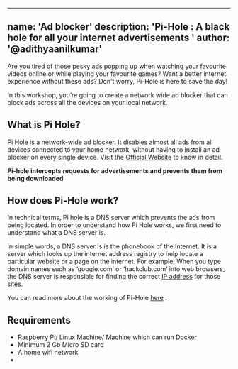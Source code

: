 
---
name: 'Ad blocker'
description: 'Pi-Hole :  A black hole for all your internet advertisements '
author: '@adithyaanilkumar'
---

Are you tired of those pesky ads popping up when watching your favourite videos online or while playing your favourite games?
Want a better internet experience without these ads? Don't worry, Pi-Hole is here to save the day!

In this workshop, you’re going to create a network wide ad blocker that can block ads across all the devices on your local network.  



## What is  Pi Hole?
Pi Hole is a network-wide ad blocker. It disables almost all ads from all devices connected to  your home network, without having to install an ad blocker on every single device. 
Visit the [Official Website](https://pi-hole.net/) to know in detail.

**Pi-hole intercepts requests for advertisements and prevents them from being downloaded**

## How does Pi-Hole work?
In technical terms, Pi hole is a DNS server which prevents the ads from being located.  In order to understand how Pi Hole works, we first need to understand what a DNS server is.

In simple words, a DNS server is is the phonebook of the Internet. It is a server which looks up the internet address registry to help locate a particular website or a page on the internet. For example, When you type domain names such as ‘google.com’ or ‘hackclub.com’ into web browsers, the DNS server is responsible for finding the correct [IP address](https://www.cloudflare.com/learning/dns/glossary/what-is-my-ip-address/) for those sites.



You can read more about the working of Pi-Hole [here](https://discourse.pi-hole.net/t/how-does-pi-hole-work/3141) .

## Requirements

 - Raspberry Pi/ Linux Machine/ Machine which can run Docker 
 - Minimum 2 Gb Micro SD card
 - A home wifi network
 - 

<!--stackedit_data:
eyJoaXN0b3J5IjpbMTEzOTM5NjQ3NywtMTIxMjI3NDA2NSwxMD
gwODg0MTc1LC0yMDY2NzU0NzgsNDk0MTM0ODI2LDE3MTM3MDU0
NywxOTE4MTI1NTQzLDE3MzY2NjI0NjcsLTI3MzE1MTgwMywtMT
QwNjk1ODM0MSwtMTQyMTA1Njg2NSwyMDYyNTA0ODQ2XX0=
-->